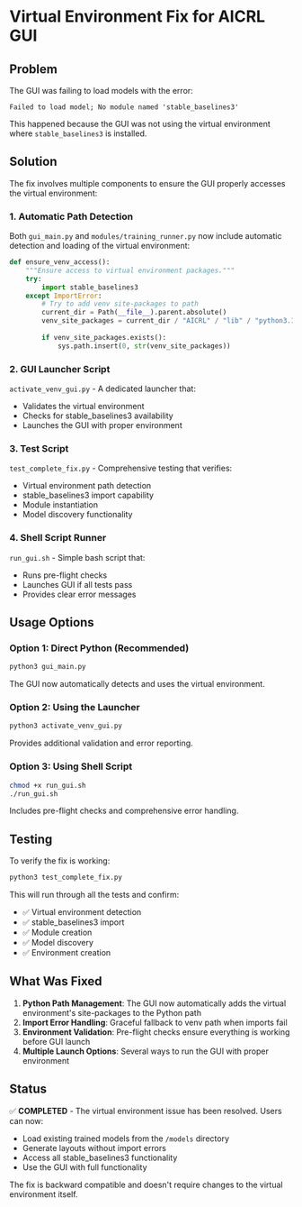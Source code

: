 # Virtual Environment Fix for AICRL GUI

## Problem

The GUI was failing to load models with the error:
```
Failed to load model; No module named 'stable_baselines3'
```

This happened because the GUI was not using the virtual environment where `stable_baselines3` is installed.

## Solution

The fix involves multiple components to ensure the GUI properly accesses the virtual environment:

### 1. Automatic Path Detection

Both `gui_main.py` and `modules/training_runner.py` now include automatic detection and loading of the virtual environment:

```python
def ensure_venv_access():
    """Ensure access to virtual environment packages."""
    try:
        import stable_baselines3
    except ImportError:
        # Try to add venv site-packages to path
        current_dir = Path(__file__).parent.absolute()
        venv_site_packages = current_dir / "AICRL" / "lib" / "python3.10" / "site-packages"
        
        if venv_site_packages.exists():
            sys.path.insert(0, str(venv_site_packages))
```

### 2. GUI Launcher Script

`activate_venv_gui.py` - A dedicated launcher that:
- Validates the virtual environment
- Checks for stable_baselines3 availability  
- Launches the GUI with proper environment

### 3. Test Script

`test_complete_fix.py` - Comprehensive testing that verifies:
- Virtual environment path detection
- stable_baselines3 import capability
- Module instantiation
- Model discovery functionality

### 4. Shell Script Runner

`run_gui.sh` - Simple bash script that:
- Runs pre-flight checks
- Launches GUI if all tests pass
- Provides clear error messages

## Usage Options

### Option 1: Direct Python (Recommended)
```bash
python3 gui_main.py
```
The GUI now automatically detects and uses the virtual environment.

### Option 2: Using the Launcher
```bash
python3 activate_venv_gui.py
```
Provides additional validation and error reporting.

### Option 3: Using Shell Script
```bash
chmod +x run_gui.sh
./run_gui.sh
```
Includes pre-flight checks and comprehensive error handling.

## Testing

To verify the fix is working:

```bash
python3 test_complete_fix.py
```

This will run through all the tests and confirm:
- ✅ Virtual environment detection
- ✅ stable_baselines3 import
- ✅ Module creation
- ✅ Model discovery
- ✅ Environment creation

## What Was Fixed

1. **Python Path Management**: The GUI now automatically adds the virtual environment's site-packages to the Python path
2. **Import Error Handling**: Graceful fallback to venv path when imports fail
3. **Environment Validation**: Pre-flight checks ensure everything is working before GUI launch
4. **Multiple Launch Options**: Several ways to run the GUI with proper environment

## Status

✅ **COMPLETED** - The virtual environment issue has been resolved. Users can now:

- Load existing trained models from the `/models` directory
- Generate layouts without import errors
- Access all stable_baselines3 functionality
- Use the GUI with full functionality

The fix is backward compatible and doesn't require changes to the virtual environment itself.